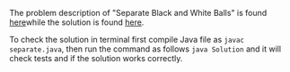 The problem description of "Separate Black and White Balls" is found [here](https://leetcode.com/problems/separate-black-and-white-balls/)while the solution is found [here](https://github.com/aurimas13/LeetCode-HackerRank-MAANG/blob/main/LeetCode/Java%20Solutions/Separate%20Black%20And%20White%20Balls/seperate.java).

To check the solution in terminal first compile Java file as `javac separate.java`, then run the command as follows `java Solution` and it will check tests and if the solution works correctly.